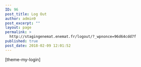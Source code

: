 ```yaml
---
ID: 96
post_title: Log Out
author: admin9
post_excerpt: ""
layout: page
permalink: >
  http://stagingenemat.enemat.fr/logout/?_wpnonce=96d64cdd7f
published: true
post_date: 2018-02-09 12:01:52
---
```

[theme-my-login]